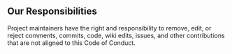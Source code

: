 ## Our Responsibilities

Project maintainers have the right and responsibility to remove, edit, or
reject comments, commits, code, wiki edits, issues, and other contributions
that are not aligned to this Code of Conduct.
